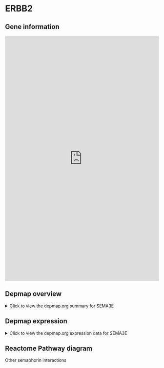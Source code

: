 <h1>ERBB2</h1>

<h2>Gene information</h2>
<iframe src="https://depmap.org/portal/gene/SEMA3E?tab=about" style="border:none;width:100%;height:800px"></iframe>

<h2>Depmap overview</h2>
<details>
  <summary>Click to view the depmap.org summary for SEMA3E</summary>
  <iframe src="https://depmap.org/portal/gene/SEMA3E?tab=overview" style="border:none;width:100%;height:800px"></iframe>
</details>

<h2>Depmap expression</h2>
<details>
  <summary>Click to view the depmap.org expression data for SEMA3E</summary>
  <iframe src="https://depmap.org/portal/gene/SEMA3E?tab=characterization" style="border:none;width:100%;height:800px"></iframe>
</details>



<h2>Reactome Pathway diagram</h2>
Other semaphorin interactions
<div id="diagramHolder"></div>

<script>
    //Creating the Reactome Diagram widget
    //Take into account a proxy needs to be set up in your server side pointing to www.reactome.org
    function onReactomeDiagramReady(){  //This function is automatically called when the widget code is ready to be used
        var diagram = Reactome.Diagram.create({
            "placeHolder" : "diagramHolder",
            "width" : 900,
            "height" : 500
        });

        //Initialising it to the "Hemostasis" pathway
        diagram.loadDiagram("R-HSA-416700");

        //Adding different listeners

        diagram.onDiagramLoaded(function (loaded) {
            console.info("Loaded ", loaded);
            diagram.flagItems("BAD");
	    diagram.flagItems("Q92934");
            if (loaded == "R-HSA-416700") diagram.selectItem("R-HSA-416700");
        });

     }
</script>




